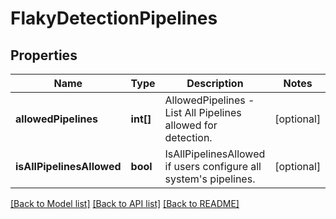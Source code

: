 # FlakyDetectionPipelines

## Properties
Name | Type | Description | Notes
------------ | ------------- | ------------- | -------------
**allowedPipelines** | **int[]** | AllowedPipelines - List All Pipelines allowed for detection. | [optional] 
**isAllPipelinesAllowed** | **bool** | IsAllPipelinesAllowed if users configure all system&#39;s pipelines. | [optional] 

[[Back to Model list]](../README.md#documentation-for-models) [[Back to API list]](../README.md#documentation-for-api-endpoints) [[Back to README]](../README.md)


